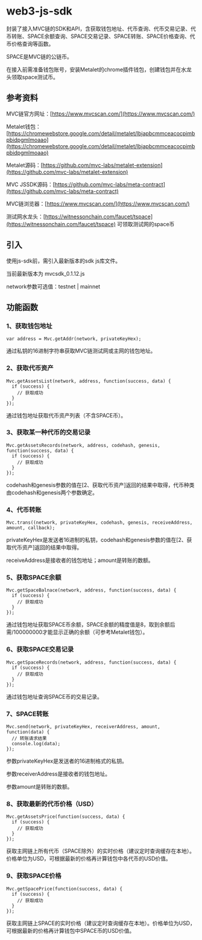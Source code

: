 # web3-js-sdk
  封装了接入MVC链的SDK和API，含获取钱包地址、代币查询、代币交易记录、代币转账、SPACE余额查询、SPACE交易记录、SPACE转账、SPACE价格查询、代币价格查询等函数。

  SPACE是MVC链的公链币。

  在接入前需准备钱包账号，安装Metalet的chrome插件钱包，创建钱包并在水龙头领取space测试币。

## 参考资料

  MVC链官方网址：[https://www.mvcscan.com/](https://www.mvcscan.com/)

  Metalet钱包：[https://chromewebstore.google.com/detail/metalet/lbjapbcmmceacocpimbpbidpgmlmoaao](https://chromewebstore.google.com/detail/metalet/lbjapbcmmceacocpimbpbidpgmlmoaao)

  Metalet源码：[https://github.com/mvc-labs/metalet-extension](https://github.com/mvc-labs/metalet-extension)

  MVC JSSDK源码：[https://github.com/mvc-labs/meta-contract](https://github.com/mvc-labs/meta-contract)

  MVC链浏览器：[https://www.mvcscan.com/](https://www.mvcscan.com/)

  测试网水龙头：[https://witnessonchain.com/faucet/tspace](https://witnessonchain.com/faucet/tspace) 可领取测试网的space币

## 引入
  使用js-sdk前，需引入最新版本的sdk js库文件。
  
  当前最新版本为 mvcsdk_0.1.12.js
  
  network参数可选值：testnet | mainnet

## 功能函数

### 1、获取钱包地址
  `var address = Mvc.getAddr(network, privateKeyHex);`
  
  通过私钥的16进制字符串获取MVC链测试网或主网的钱包地址。

### 2、获取代币资产
  ```
  Mvc.getAssetsList(network, address, function(success, data) {
    if (success) {
      // 获取成功
    }
  });
  ```
  通过钱包地址获取代币资产列表（不含SPACE币）。

### 3、获取某一种代币的交易记录
  ```
  Mvc.getAssetsRecords(network, address, codehash, genesis, function(success, data) {
    if (success) {
      // 获取成功
    }
  });
  ```
  codehash和genesis参数的值在[2、获取代币资产]返回的结果中取得，代币种类由codehash和genesis两个参数确定。

### 4、代币转账
  ```
  Mvc.trans((network, privateKeyHex, codehash, genesis, receiveAddress, amount, callback);
  ```
  privateKeyHex是发送者16进制的私钥，codehash和genesis参数的值在[2、获取代币资产]返回的结果中取得。

  receiveAddress是接收者的钱包地址；amount是转账的数额。

### 5、获取SPACE余额

  ```
  Mvc.getSpaceBalnace(network, address, function(success, data) {
    if (success) {
      // 获取成功
    }
  });
  ```
  通过钱包地址获取SPACE币余额，SPACE余额的精度值是8，取到余额后需/100000000才能显示正确的余额（可参考Metalet钱包）。

### 6、获取SPACE交易记录

  ```
  Mvc.getSpaceRecords(network, address, function(success, data) {
    if (success) {
      // 获取成功
    }
  });
  ```
  通过钱包地址查询SPACE币的交易记录。

### 7、SPACE转账

  ```
  Mvc.send(network, privateKeyHex, receiverAddress, amount, function(data) {
    // 转账请求结果
    console.log(data);
  });
  ```
  参数privateKeyHex是发送者的16进制格式的私钥。

  参数receiverAddress是接收者的钱包地址。

  参数amount是转账的数额。

### 8、获取最新的代币价格（USD）

  ```
  Mvc.getAssetsPrice(function(success, data) {
    if (success) {
      // 获取成功
    }
  });
  ```

  获取主网链上所有代币（SPACE除外）的实时价格（建议定时查询缓存在本地）。价格单位为USD，可根据最新的价格再计算钱包中各代币的USD价值。

### 9、获取SPACE价格

  ```
  Mvc.getSpacePrice(function(success, data) {
    if (success) {
      // 获取成功
    }
  });
  ```
  
  获取主网链上SPACE的实时价格（建议定时查询缓存在本地）。价格单位为USD，可根据最新的价格再计算钱包中SPACE币的USD价值。
